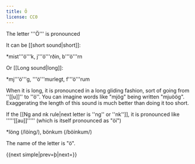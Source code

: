 ```yaml
---
title: Ö
license: CC0
---
```


The letter '''Ö''' is pronounced <Audio src=" 3AF6.mp3" inline/>. It is similar to the English pronunciation of ''b'''i'''rd'' or ''n'''u'''rse''. This is a slightly tricky letter to get right, the following advice applies to most students: Try to make your mouth even more circle-shaped and pronounce the sound more forward in your mouth.

It can be [[short sound|short]]:

*mist'''ö'''k, j'''ö'''rðin, b'''ö'''rn

Or [[Long sound|long]]:

*mj'''ö'''g, '''ö'''murlegt, f'''ö'''rum

When it is long, it is pronounced in a long gliding fashion, sort of going from ''[[u]]'' to ''ö''. You can imagine words like "mjög" being written "mjuöög". Exaggerating the length of this sound is much better than doing it too short.

If the [[Ng and nk rule|next letter is ''ng'' or ''nk'']], it is pronounced like '''''[[au]]''''' (which is itself pronounced as "öí") <Audio src="8aNv.mp3" inline/>:

*löng (/löíng/), bönkum (/böínkum/)

The name of the letter is "ö".

{{next simple|prev=þ|next=}}